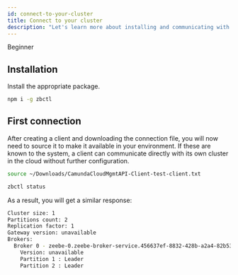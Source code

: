 ```yaml
---
id: connect-to-your-cluster
title: Connect to your cluster
description: "Let's learn more about installing and communicating with clusters."
---
```

<span class="badge badge--primary">Beginner</span>

## Installation

Install the appropriate package.

```bash
npm i -g zbctl
```

## First connection

After creating a client and downloading the connection file, you will now need to source it to make it available in your environment. If these are known to the system, a client can communicate directly with its own cluster in the cloud without further configuration.

```bash
source ~/Downloads/CamundaCloudMgmtAPI-Client-test-client.txt
```

```bash
zbctl status
```

As a result, you will get a similar response:

```bash
Cluster size: 1
Partitions count: 2
Replication factor: 1
Gateway version: unavailable
Brokers:
  Broker 0 - zeebe-0.zeebe-broker-service.456637ef-8832-428b-a2a4-82b531b25635-zeebe.svc.cluster.local:26501
    Version: unavailable
    Partition 1 : Leader
    Partition 2 : Leader
```
